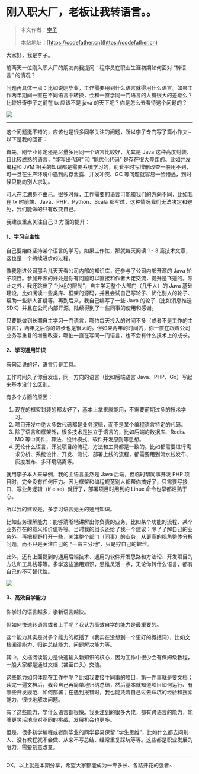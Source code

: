 # 刚入职大厂，老板让我转语言。。

> 本文作者：[李子](https://yuyuanweb.feishu.cn/wiki/Abldw5WkjidySxkKxU2cQdAtnah)
>
> 本站地址：[https://codefather.cn](https://codefather.cn)

大家好，我是李子。

前两天一位刚入职大厂的朋友向我提问：程序员在职业生涯初期如何面对 “转语言” 的情况？

问题再具体一点：比如说刚毕业，工作需要用到什么语言就得用什么语言。如果工作两年期间一直在不同语言中转换，会和一直学同一门语言的人有很大的差距么？比较好奇李子之前在 tx 应该不是 java 的天下吧？你是怎么去看待这个问题的？

![](https://pic.yupi.icu/1/image-20240207153236864.png)

---



这个问题挺不错的，应该也是很多同学关注的问题，所以李子专门写了篇小作文~ 以下是我的回答：

首先，刚毕业肯定还是尽量多用同一个语言比较好，尤其是 Java 这种高度封装、且比较成熟的语言，“能写出代码” 和 “能优化代码” 是存在很大差距的。比如并发编程和 JVM 相关的知识都是需要系统学习的，别看平时写增删改查一般用不到，可一旦在生产环境中遇到内存泄露、并发冲突、GC 等问题就容易一脸懵逼，到时候只能向别人求助。

可人在江湖身不由己。很多时候，工作需要的语言可能和我们的方向不同，比如我在 tx 时前端、Java、PHP、Python、Scala 都写过，这种情况我们无法决定和避免，我们能做的只有改变自己。

我建议重点关注自己 3 方面的提升：

#### 1、学习自主性

自己要始终坚持某个语言的学习。如果工作忙，那就每天阅读 1 - 3 篇技术文章，这也是一个持续进步的过程。

像我刚进公司那会儿天天看公司内部的知识库，还参与了公司内部开源的 Java 轮子项目。参加开源的好处是你有问题可以直接和作者大佬交流，提升是飞速的。除此之外，我还跳出了 “小组的限制”，自主学习整个大部门（几千人）的  Java 基础建设，比如阅读一些类库、框架的源码，并且尝试自己写轮子、优化别人的轮子、帮助一些新人答疑等。再到后来，我自己编写了一些 Java 的轮子（比如消息推送 SDK）并且在公司内部开源，陆续得到了一些同事的使用和感谢。

只要能做到长期自主学习一门语言，哪怕每天投入的时间不多（或者不是工作的主语言），两年之后你的进步也是很大的。但如果两年的时间内，你一直在跟着公司业务写重复的增删改查，哪怕一直在写同一门语言，也不会有什么技术上的成长。



#### 2、学习通用知识

有句话说的好，语言只是工具。

工作时间久了你会发现，同一方向的语言（比如后端语言 Java、PHP、Go）写起来基本没什么区别。

有多个方面的原因：

1. 现在的框架封装的都太好了，基本上拿来就能用，不需要前期过多的技术学习。
2. 项目开发中绝大多数代码都是业务逻辑，而不是某个编程语言特定的代码。
3. 除了语言和框架外，很多技术是独立于语言的，比如后端的数据库、Redis、MQ 等中间件，算法、设计模式、软件开发原则等思想。
4. 无论什么语言，开发项目的流程、方法和工具都是一致的。比如都需要进行需求分析、系统设计、开发、测试、部署上线的流程，都需要用到流水线发布、灰度发布、多环境隔离等。

就用李子本人来举例，我的主语言虽然是 Java 后端，但临时帮同事开发  PHP 项目时，完全没有任何压力。因为框架和编程规范别人都帮你搞好了，只需要写接口、写业务逻辑（if else）就行了，部署项目时用到的 Linux 命令也早都烂熟于心。

所以我的建议是，多学习语言无关的通用知识。

比如业务理解能力：能够清晰地讲解出你负责的业务，比如某个功能的流程、某个业务存在的意义和价值等等。当时我的组长还给了我一个建议：除了了解自己的业务外，再把视野打开一些，关注整个部门（同事）的业务，从更高的视角整体分析问题，而不只是关注自己的 “一亩三分地”、只是拧自己的螺丝。

此外，还有上面提到的通用后端技术、通用的软件开发思路和方法论、开发项目的方法和工具栈等等。多学这些通用知识，思维灵活一点，无论你转什么语言，都有自己的不可替代性。

![](https://pic.yupi.icu/1/image-20240207154312184.png)



#### 3、高效自学能力

你学过的语言越多，学新语言越快。

但如何快速转语言或者上手呢？我认为高效自学的能力是最重要的。

这个能力其实是对多个能力的概括了（我实在没想到一个更好的概括词），比如文档阅读能力、归纳总结能力、问题解决能力等。

其中，文档阅读能力是快速输入新知识的核心，因为工作中很少会有保姆级教程，一般大家都是通过文档（甚至口头）交流。

这些能力如何体现在工作中呢？比如我要接手同事的项目，第一件事就是要文档；读完一遍文档后，我会自己再简单地归纳总结，然后基本就知道项目如何运行、有哪些开发规范、如何部署；在遇到报错时，我也能凭着自己过去踩坑的经验和搜索能力，很快地解决问题。

有了这些能力，学什么语言都很快。我关注到的很多大佬，都有跨语言的能力，能够更灵活地应对不同的挑战，发展机会也更多。

但是，很多初学编程或者刚毕业的同学容易保留 “学生思维”，比如什么都去问别人、没有教程就不会做、从来不写总结、经常重复踩坑等等。这些都是职业发展的阻力，需要刻意改变。



---



OK，以上就是本期分享，希望大家都能成为一专多长、各路开花的强者~

